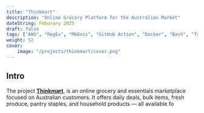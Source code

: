 ```yaml
---
title: "Thinkmart"
description: "Online Grocery Platform for the Australian Market"
dateString: Feburary 2025
draft: false
tags: ["AWS", "RegEx", "MkDocs", "GitHub Action", "Docker", "Bash", "TypeScript", "Node.JS"]
weight: 52
cover:
    image: "/projects/thinkmart/cover.png"
---
```


## Intro
The project [**Thinkmart**](https://www.thinkmart.com.au/), is an online grocery and essentials marketplace focused on Australian customers. It offers daily deals, bulk items, fresh produce, pantry staples, and household products — all available fo